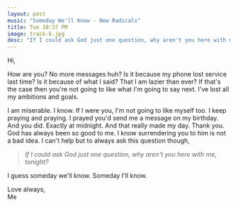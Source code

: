 ```yaml
---
layout: post
music: "Someday We'll Know - New Radicals"
title: Tue 10:37 PM
image: track-6.jpg
desc: "If I could ask God just one question, why aren't you here with me, tonight?"
---
```


Hi,

How are you? No more messages huh? Is it because my phone lost service last time? Is it because of what I said? That I am lazier than ever? If that's the case then you're not going to like what I'm going to say next. I've lost all my ambitions and goals.

I am miserable. I know. If I were you, I'm not going to like myself too. I keep praying and praying. I prayed you'd send me a message on my birthday. And you did. Exactly at midnight. And that really made my day. Thank you. God has always been so good to me. I know surrendering you to him is not a bad idea. I can't help but to always ask this question though,

> *If I could ask God just one question, why aren't you here with me, tonight?*

I guess someday we'll know. Someday I'll know.

Love always,    
Me
